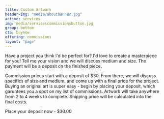 ```yaml
---
title: Custom Artwork
header-img: "media/aboutbanner.jpg"
active: services
img: media/servicescommissionsbutton.jpg
group: bottom
cta: buynow
offering: commissions
layout: "page"
---
```

Have a project you think I'd be perfect for? I'd love to create a masterpiece for you! Tell me your vision and we will discuss medium and size. The payment will be a deposit on the finished piece.

<!--more-->

Commission prices start with a deposit of $30. From there, we will discuss specifics of size and medium, and come up with a final price for the project. Buying an original art is super easy - begin by placing your deposit, which garuntees you a spot on my list of commissions. Artwork will take anywhere from 2 to 4 weeks to complete. Shipping price will be calculated into the final costs.

Place your deposit now - $30.00
